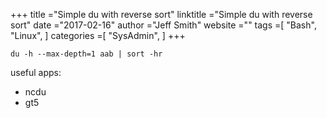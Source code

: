 +++ 
title ="Simple du with reverse sort" 
linktitle ="Simple du with reverse sort" 
date ="2017-02-16" 
author ="Jeff Smith"
website ="" 
tags =[ "Bash", "Linux",  ] 
categories =[ "SysAdmin",  ] 
+++ 

    du -h --max-depth=1 aab | sort -hr

useful apps:

- ncdu
- gt5 


